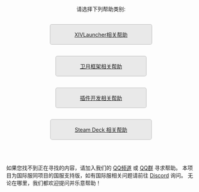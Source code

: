<style>
  .btnm {
    display: inline-block;
    margin-bottom: 1rem;
    color: rgba(29 29 29);
    background-color: rgba(0 0 0 / 8%);
    border-color: rgba(0 0 0 / 20%);
    border-style: solid;
    border-width: 1px;
    border-radius: 0.3rem;
    transition: color 0.2s, background-color 0.2s, border-color 0.2s;
    padding: 1rem 4rem;
}

.btnm:hover {
    text-decoration: none;
    color: rgba(29 29 29);
    background-color: rgba(0 0 0 / 30%);
    border-color: rgba(0 0 0 / 60%);
}
</style>

<div style="text-align: center;">
请选择下列帮助类别:
<br>
<br>

<div>
  
<a href="https://ottercorp.github.io/faq/xl_troubleshooting" class="btnm">XIVLauncher相关帮助</a>

<a href="https://ottercorp.github.io/faq/dalamud_troubleshooting" class="btnm">卫月框架相关帮助</a>

<a href="https://ottercorp.github.io/faq/development" class="btnm">插件开发相关帮助</a>

<a href="https://ottercorp.github.io/faq/steamdeck" class="btnm">Steam Deck 相关帮助</a>
  
<!-- <a href="https://goatcorp.github.io/faq/mobile_otp" class="btnm">Authenticator App Guide</a> -->

</div>
</div>

<br>
<br>

<div>
如果您找不到正在寻找的内容，请加入我们的 <a href="https://qun.qq.com/qqweb/qunpro/share?_wv=3&_wwv=128&inviteCode=CZtWN&from=181074&biz=ka&shareSource=5">QQ频道</a> 或 <a href="https://jq.qq.com/?_wv=1027&k=f3cUajin">QQ群</a> 寻求帮助。  
本项目为国际服同项目的国服支持版，如有国际服相关问题请前往 <a href="https://discord.gg/3NMcUV5">Discord</a> 询问。  
无论在哪里，我们都欢迎提问并乐意帮助！
</div>

